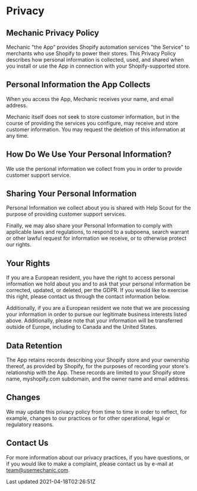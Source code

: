 # Privacy

## Mechanic Privacy Policy

Mechanic "the App” provides Shopify automation services "the Service" to merchants who use Shopify to power their stores. This Privacy Policy describes how personal information is collected, used, and shared when you install or use the App in connection with your Shopify-supported store.

## Personal Information the App Collects

When you access the App, Mechanic receives your name, and email address.

Mechanic itself does not seek to store customer information, but in the course of providing the services you configure, may receive and store customer information. You may request the deletion of this information at any time.

## How Do We Use Your Personal Information?

We use the personal information we collect from you in order to provide customer support service.

## Sharing Your Personal Information

Personal Information we collect about you is shared with Help Scout for the purpose of providing customer support services.

Finally, we may also share your Personal Information to comply with applicable laws and regulations, to respond to a subpoena, search warrant or other lawful request for information we receive, or to otherwise protect our rights.

## Your Rights

If you are a European resident, you have the right to access personal information we hold about you and to ask that your personal information be corrected, updated, or deleted, per the GDPR. If you would like to exercise this right, please contact us through the contact information below.

Additionally, if you are a European resident we note that we are processing your information in order to pursue our legitimate business interests listed above. Additionally, please note that your information will be transferred outside of Europe, including to Canada and the United States.

## Data Retention

The App retains records describing your Shopify store and your ownership thereof, as provided by Shopify, for the purposes of recording your store's relationship with the App. These records are limited to your Shopify store name, myshopify.com subdomain, and the owner name and email address.

## Changes

We may update this privacy policy from time to time in order to reflect, for example, changes to our practices or for other operational, legal or regulatory reasons.

## Contact Us

For more information about our privacy practices, if you have questions, or if you would like to make a complaint, please contact us by e-mail at team@usemechanic.com.

Last updated 2021-04-18T02:26:51Z